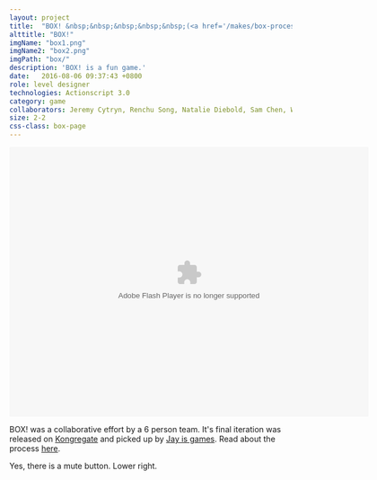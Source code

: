 ```yaml
---
layout: project
title:  "BOX! &nbsp;&nbsp;&nbsp;&nbsp;&nbsp;(<a href='/makes/box-process/''>process here</a>)"
alttitle: "BOX!"
imgName: "box1.png"
imgName2: "box2.png"
imgPath: "box/"
description: 'BOX! is a fun game.'
date:   2016-08-06 09:37:43 +0800
role: level designer
technologies: Actionscript 3.0
category: game
collaborators: Jeremy Cytryn, Renchu Song, Natalie Diebold, Sam Chen, Will Peck
size: 2-2
css-class: box-page
---
```


<object type="application/x-shockwave-flash" data="/game/box.swf" id="game"
    width="640" height="480"> 
    <param name="movie" value="/game/box.swf" />
    <param name="quality" value="high" />
    <param name="autoplay" value="false"> 
    <param name="volume" value="0"> 
</object>

<script>
var vid = document.getElementById("game");
vid.muted = true;
</script>

<aside>BOX! was a collaborative effort by a 6 person team. It's final iteration was released on <a href="http://www.kongregate.com/games/Casiogre/box">Kongregate</a> and picked up by <a href="http://jayisgames.com/review/box.php">Jay is games</a>. Read about the process <a href="/makes/box-process/">here</a>.

Yes, there is a mute button. Lower right.
</aside>